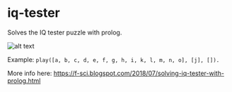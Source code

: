 # iq-tester
Solves the IQ tester puzzle with prolog.

![alt text](https://4.bp.blogspot.com/-OtFq1zxM_QU/W1Sw7ag0plI/AAAAAAAAABI/VE0Wkg0pdPQvtP2h9hL-Fer93oKEJG5wwCLcBGAs/s320/71BSD0PhcnL._SX355_.jpg "IQ Tester")

Example:
`play([a, b, c, d, e, f, g, h, i, k, l, m, n, o], [j], []).`

More info here: https://f-sci.blogspot.com/2018/07/solving-iq-tester-with-prolog.html
